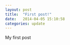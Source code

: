 ```yaml
---
layout: post
title:  "First post!"
date:   2014-04-05 15:10:58
categories: update
---
```


My first post
